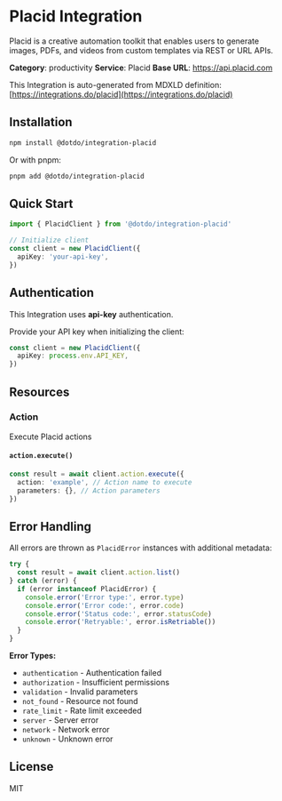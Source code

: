# Placid Integration

Placid is a creative automation toolkit that enables users to generate images, PDFs, and videos from custom templates via REST or URL APIs.

**Category**: productivity
**Service**: Placid
**Base URL**: https://api.placid.com

This Integration is auto-generated from MDXLD definition: [https://integrations.do/placid](https://integrations.do/placid)

## Installation

```bash
npm install @dotdo/integration-placid
```

Or with pnpm:

```bash
pnpm add @dotdo/integration-placid
```

## Quick Start

```typescript
import { PlacidClient } from '@dotdo/integration-placid'

// Initialize client
const client = new PlacidClient({
  apiKey: 'your-api-key',
})
```

## Authentication

This Integration uses **api-key** authentication.

Provide your API key when initializing the client:

```typescript
const client = new PlacidClient({
  apiKey: process.env.API_KEY,
})
```

## Resources

### Action

Execute Placid actions

#### `action.execute()`

```typescript
const result = await client.action.execute({
  action: 'example', // Action name to execute
  parameters: {}, // Action parameters
})
```

## Error Handling

All errors are thrown as `PlacidError` instances with additional metadata:

```typescript
try {
  const result = await client.action.list()
} catch (error) {
  if (error instanceof PlacidError) {
    console.error('Error type:', error.type)
    console.error('Error code:', error.code)
    console.error('Status code:', error.statusCode)
    console.error('Retryable:', error.isRetriable())
  }
}
```

**Error Types:**

- `authentication` - Authentication failed
- `authorization` - Insufficient permissions
- `validation` - Invalid parameters
- `not_found` - Resource not found
- `rate_limit` - Rate limit exceeded
- `server` - Server error
- `network` - Network error
- `unknown` - Unknown error

## License

MIT

